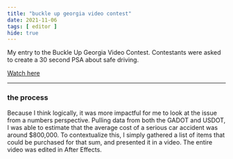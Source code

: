 ```yaml
---
title: "buckle up georgia video contest"
date: 2021-11-06
tags: [ editor ]
hide: true
---
```

My entry to the Buckle Up Georgia Video Contest. Contestants were asked to create a 30 second PSA about safe driving.

[Watch here](https://youtu.be/JnjeNQLfqD0)

<hr>

### the process

Because I think logically, it was more impactful for me to look at the issue from a numbers perspective. Pulling data from both the GADOT and USDOT, I was able to estimate that the average cost of a serious car accident was around $800,000. To contextualize this, I simply gathered a list of items that could be purchased for that sum, and presented it in a video. The entire video was edited in After Effects.
